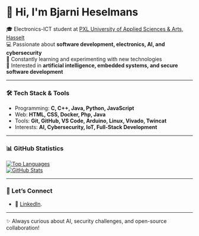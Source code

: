 # 👋 Hi, I'm Bjarni Heselmans  

🎓 Electronics-ICT student at [PXL University of Applied Sciences & Arts, Hasselt](https://www.pxl.be)  
💻 Passionate about **software development, electronics, AI, and cybersecurity**  
🌱 Constantly learning and experimenting with new technologies  
🤖 Interested in **artificial intelligence, embedded systems, and secure software development**  

---

### 🛠️ Tech Stack & Tools  
- Programming: **C, C++, Java, Python, JavaScript**  
- Web: **HTML, CSS, Docker, Php, Java**  
- Tools: **Git, GitHub, VS Code, Arduino, Linux, Vivado, Twincat**  
- Interests: **AI, Cybersecurity, IoT, Full-Stack Development**  

---

### 📊 GitHub Statistics  

[![Top Languages](https://github-readme-stats.vercel.app/api/top-langs/?username=BjarniHeselmans&layout=compact&theme=dark#gh-dark-mode-only)](https://github.com/BjarniHeselmans/github-readme-stats)  
[![GitHub Stats](https://github-readme-stats.vercel.app/api?username=BjarniHeselmans&show_icons=true&theme=dark#gh-dark-mode-only)](https://github.com/BjarniHeselmans/github-readme-stats)  

---

### 🤝 Let’s Connect  
- 💼 [LinkedIn](https://www.linkedin.com/in/bjarni-heselmans).

---

✨ Always curious about AI, security challenges, and open-source collaboration!  
